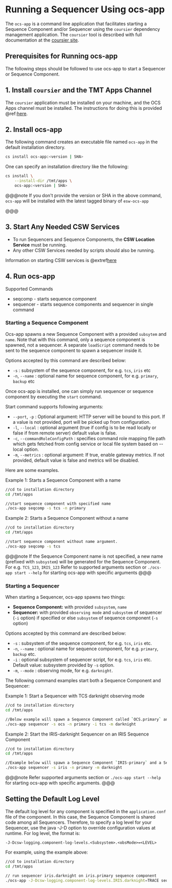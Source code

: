 # Running a Sequencer Using ocs-app

The `ocs-app` is a command line application that facilitates starting a Sequence Component and/or Sequencer 
using the `coursier` dependency management application. The `coursier` tool is described with full documentation 
at the [coursier site](https://get-coursier.io).

## Prerequisites for Running ocs-app

The following steps should be followed to use ocs-app to start a Sequencer or Sequence Component.

## 1. Install `coursier` and the TMT Apps Channel

The `coursier` application must be installed on your machine, and the OCS Apps channel must be installed.
The instructions for doing this is provided @ref:[here](../technical/apps/getting-apps.md).

## 2. Install ocs-app

The following command creates an executable file named `ocs-app` in the default installation directory.

```bash
cs install ocs-app:<version | SHA>
```

One can specify an installation directory like the following:

```bash
cs install \
    --install-dir /tmt/apps \
    ocs-app:<version | SHA>
```

@@@note
If you don't provide the version or SHA in the above command, `ocs-app` will be installed with the latest tagged binary of `esw-ocs-app`

@@@

## 3. Start Any Needed CSW Services

* To run Sequencers and Sequence Components, the **CSW Location Service** must be running.
* Any other CSW Services needed by scripts should also be running.

Information on starting CSW services is @extref[here](csw:commons/apps)

## 4. Run ocs-app

Supported Commands

* seqcomp - starts sequence component
* sequencer - starts sequence components and sequencer in single command

### Starting a Sequence Component

Ocs-app spawns a new Sequence Component with a provided `subsytem` and `name`.
Note that with this command, only a sequence component is spawned, not a sequencer.
A separate `loadScript` command needs to be sent to the sequence component to spawn a sequencer inside it.

Options accepted by this command are described below:

 * `-s` : subsystem of the sequence component, for e.g. `tcs`, `iris` etc
 * `-n`, `--name` : optional name for sequence component, for e.g. `primary`, `backup` etc

Once ocs-app is installed, one can simply run sequencer or sequence component by executing the `start` command.

Start command supports following arguments:

 * `--port`, `-p` : Optional argument: HTTP server will be bound to this port. If a value is not provided, port will be picked up from configuration.
 * `-l`, `--local` : optional argument (true if config is to be read locally or false if from remote server) default value is false.
 * `-c`, `--commandRoleConfigPath` : specifies command role mapping file path which gets fetched from config service or local file system based on --local option.
 * `-m`, `--metrics` : optional argument: If true, enable gateway metrics. If not provided, default value is false and metrics will be disabled.


Here are some examples. 

Example 1: Starts a Sequence Component with a name
```bash
//cd to installation directory
cd /tmt/apps

//start sequence component with specified name
./ocs-app seqcomp -s tcs -n primary
```

Example 2: Starts a Sequence Component without a name 
```bash
//cd to installation directory
cd /tmt/apps

//start sequence component without name argument.
./ocs-app seqcomp -s tcs
```

@@@note
If the Sequence Component name is not specified, a new name (prefixed with `subsystem`) will be generated for the Sequence Component.
For e.g. `TCS_123`, `IRIS_123`
Refer to supported arguments section or `./ocs-app start --help` for starting ocs-app with specific arguments
@@@

### Starting a Sequencer

When starting a Sequencer, ocs-app spawns two things:

* **Sequence Component:** with provided `subsystem`, `name`
* **Sequencer:** with provided `observing mode` and
`subsystem` of sequencer (`-i` option) if specified or else `subsystem` of sequence component (`-s` option)

Options accepted by this command are described below:

 * `-s` : subsystem of the sequence component, for e.g. `tcs`, `iris` etc.
 * `-n`, `--name` : optional name for sequence component, for e.g. `primary`, `backup` etc.
 * `-i` : optional subsystem of sequencer script, for e.g. `tcs`, `iris` etc. Default value: subsystem provided by `-s` option.
 * `-m`, `--mode` : observing mode, for e.g. `darknight`.

The following command examples start both a Sequence Component and Sequencer:

Example 1: Start a Sequencer with TCS darknight observing mode
```bash
//cd to installation directory
cd /tmt/apps

//Below example will spawn a Sequence Component called `OCS.primary` and a Sequencer `TCS.darknight` in it.
./ocs-app sequencer -s ocs -n primary -i tcs -m darknight
```

Example 2: Start the IRIS-darknight Sequencer on an IRIS Sequence Component
```bash
//cd to installation directory
cd /tmt/apps

//Example below will spawn a Sequence Component `IRIS-primary` and a Sequencer `IRIS-darknight` in it.
./ocs-app sequencer -s iris -n primary -m darknight

```

@@@note
Refer supported arguments section or `./ocs-app start --help` for starting ocs-app with specific arguments.
@@@

## Setting the Default Log Level
The default log level for any component is specified in the `application.conf` file of the component.  In this case,
the Sequence Component is shared code among all Sequencers.  Therefore, to specify a log level for your Sequencer,
use the java -J-D option to override configuration values at runtime.  For log level, the format is:

```
-J-Dcsw-logging.component-log-levels.<Subsystem>.<obsMode>=<LEVEL>
```

For example, using the example above:

```bash
//cd to installation directory
cd /tmt/apps

// run sequencer iris.darknight on iris.primary sequence component
./ocs-app -J-Dcsw-logging.component-log-levels.IRIS.darknight=TRACE sequencer -s iris -n primary -m darknight
```
